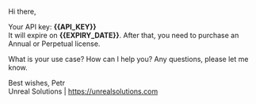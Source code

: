 Hi there,

Your API key: **{{API_KEY}}**  
It will expire on **{{EXPIRY_DATE}}**. After that, you need to purchase an Annual or Perpetual license.

What is your use case? How can I help you?
Any questions, please let me know.

Best wishes,
Petr  
Unreal Solutions | https://unrealsolutions.com